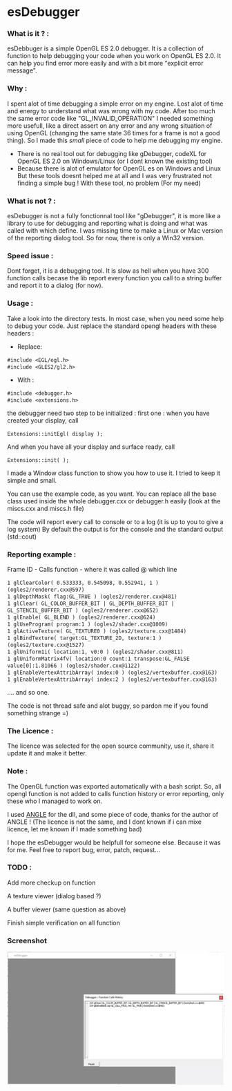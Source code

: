 # esDebugger

### What is it ? :

   esDebbuger is a simple OpenGL ES 2.0 debugger.
   It is a collection of function to help debugging your code
   when you work on OpenGL ES 2.0. It can help you find error more easily
   and with a bit more "explicit error message".


### Why :

I spent alot of time debugging a simple error on my engine.
Lost alot of time and energy to understand what was wrong with my code.
After too much the same error code like "GL_INVALID_OPERATION" I needed
something more usefull, like a direct assert on any error and any wrong
situation of using OpenGL (changing the same state 36 times for a frame
is not a good thing). So I made this *small* piece of code to help me
debugging my engine.
- There is no real tool out for debugging like gDebugger, codeXL
for OpenGL ES 2.0 on Windows/Linux (or I dont known the existing tool)
- Because there is alot of emulator for OpenGL es on Windows and Linux
But these tools doesnt helped me at all and I was very frustrated
not finding a simple bug ! With these tool, no problem (For my need)

### What is not ? :
   esDebugger is not a fully fonctionnal tool like "gDebugger", it is
   more like a library to use for debugging and reporting what is doing 
   and what was called with which define.
   I was missing time to make a Linux or Mac version of the reporting 
   dialog tool. So for now, there is only a Win32 version.

### Speed issue :
   Dont forget, it is a debugging tool.
   It is slow as hell when you have 300 function calls becase the lib
   report every function you call to a string buffer and report it
   to a dialog (for now).

### Usage :
   Take a look into the directory tests.
   In most case, when you need some help to debug your code.
   Just replace the standard opengl headers with these headers :

* Replace:
 
```
#include <EGL/egl.h>
#include <GLES2/gl2.h>
```

* With :

```
#include <debugger.h>
#include <extensions.h>
```
the debugger need two step to be initialized :
first one : when you have created your display, call
```
Extensions::initEgl( display );
```
And when you have all your display and surface ready, call
```
Extensions::init( );
```

I made a Window class function to show you how to use it.
I tried to keep it simple and small.

You can use the example code, as you want.
You can replace all the base class used inside the whole debugger.cxx
or debugger.h easily (look at the miscs.cxx and miscs.h file)

The code will report every call to console or to a log (it is up to you 
to give a log system) By default the output is for the console
and the standard output (std::cout)

### Reporting example :

Frame ID - Calls function - where it was called @ which line

```
1 glClearColor( 0.533333, 0.545098, 0.552941, 1 ) (ogles2/renderer.cxx@597)
1 glDepthMask( flag:GL_TRUE ) (ogles2/renderer.cxx@481)
1 glClear( GL_COLOR_BUFFER_BIT | GL_DEPTH_BUFFER_BIT | GL_STENCIL_BUFFER_BIT ) (ogles2/renderer.cxx@652)
1 glEnable( GL_BLEND ) (ogles2/renderer.cxx@624)
1 glUseProgram( program:1 ) (ogles2/shader.cxx@1009)
1 glActiveTexture( GL_TEXTURE0 ) (ogles2/texture.cxx@1484)
1 glBindTexture( target:GL_TEXTURE_2D, texture:1 ) (ogles2/texture.cxx@1527)
1 glUniform1i( location:1, v0:0 ) (ogles2/shader.cxx@811)
1 glUniformMatrix4fv( location:0 count:1 transpose:GL_FALSE value[0]:1.81066 ) (ogles2/shader.cxx@1122)
1 glEnableVertexAttribArray( index:0 ) (ogles2/vertexbuffer.cxx@163)
1 glEnableVertexAttribArray( index:2 ) (ogles2/vertexbuffer.cxx@163)
```
.... and so one.


The code is not thread safe and alot buggy, so pardon me if you found
something strange =)

### The Licence :
The licence was selected for the open source community, use it, share it
update it and make it better.

### Note :
The OpenGL function was exported automatically with a bash script.
So, all opengl function is not added to calls function history or error reporting, only these who I managed to work on.

I used [ANGLE](https://github.com/google/angle) for the dll, and some piece of code, thanks for the author of ANGLE ! (The licence is not the same, and I dont known if i can mixe licence, let me known if I made something bad)

I hope the esDebugger would be helpfull for someone else. Because it was for me.
Feel free to report bug, error, patch, request...

### TODO :

Add more checkup on function

A texture viewer (dialog based ?)

A buffer viewer (same question as above)

Finish simple verification on all function

### Screenshot

![Screenshot](/screenshot.jpg?raw=true "Screenshot")

